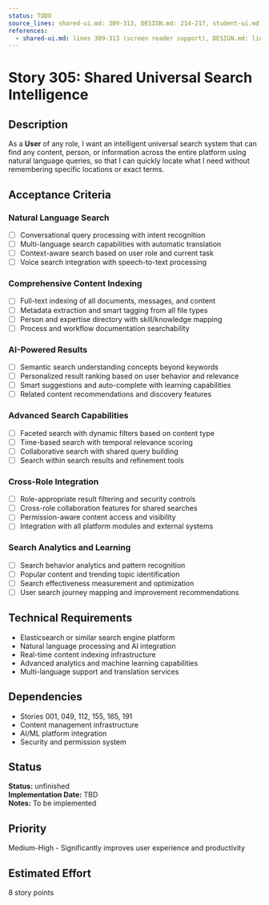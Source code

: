 ```yaml
---
status: TODO
source_lines: shared-ui.md: 309-313, DESIGN.md: 214-217, student-ui.md: 312-315
references:
  - shared-ui.md: lines 309-313 (screen reader support), DESIGN.md: lines 214-217 (document center), student-ui.md: lines 312-315 (material search)
---
```


# Story 305: Shared Universal Search Intelligence

## Description
As a **User** of any role, I want an intelligent universal search system that can find any content, person, or information across the entire platform using natural language queries, so that I can quickly locate what I need without remembering specific locations or exact terms.

## Acceptance Criteria

### Natural Language Search
- [ ] Conversational query processing with intent recognition
- [ ] Multi-language search capabilities with automatic translation
- [ ] Context-aware search based on user role and current task
- [ ] Voice search integration with speech-to-text processing

### Comprehensive Content Indexing
- [ ] Full-text indexing of all documents, messages, and content
- [ ] Metadata extraction and smart tagging from all file types
- [ ] Person and expertise directory with skill/knowledge mapping
- [ ] Process and workflow documentation searchability

### AI-Powered Results
- [ ] Semantic search understanding concepts beyond keywords
- [ ] Personalized result ranking based on user behavior and relevance
- [ ] Smart suggestions and auto-complete with learning capabilities
- [ ] Related content recommendations and discovery features

### Advanced Search Capabilities
- [ ] Faceted search with dynamic filters based on content type
- [ ] Time-based search with temporal relevance scoring
- [ ] Collaborative search with shared query building
- [ ] Search within search results and refinement tools

### Cross-Role Integration
- [ ] Role-appropriate result filtering and security controls
- [ ] Cross-role collaboration features for shared searches
- [ ] Permission-aware content access and visibility
- [ ] Integration with all platform modules and external systems

### Search Analytics and Learning
- [ ] Search behavior analytics and pattern recognition
- [ ] Popular content and trending topic identification
- [ ] Search effectiveness measurement and optimization
- [ ] User search journey mapping and improvement recommendations

## Technical Requirements
- Elasticsearch or similar search engine platform
- Natural language processing and AI integration
- Real-time content indexing infrastructure
- Advanced analytics and machine learning capabilities
- Multi-language support and translation services

## Dependencies
- Stories 001, 049, 112, 155, 165, 191
- Content management infrastructure
- AI/ML platform integration
- Security and permission system


## Status
**Status:** unfinished  
**Implementation Date:** TBD  
**Notes:** To be implemented
## Priority
Medium-High - Significantly improves user experience and productivity

## Estimated Effort
8 story points